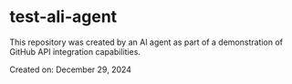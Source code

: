 # test-ali-agent

This repository was created by an AI agent as part of a demonstration of GitHub API integration capabilities.

Created on: December 29, 2024
